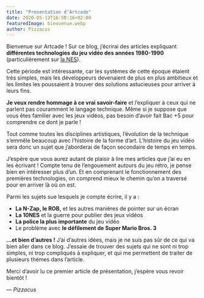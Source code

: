 ```yaml
---
title: "Presentation d’Artcade"
date: 2020-05-12T16:58:16+02:00
featuredImage: bienvenue.webp
author: Pizzacus
---
```


Bienvenue sur Artcade&nbsp;! Sur ce blog, j’écrirai des articles expliquant **différentes technologies du jeu vidéo des années 1980-1990** (particulièrement sur [la NES](https://fr.wikipedia.org/wiki/Nintendo_Entertainment_System)).

Cette période est intéressante, car les systèmes de cette époque étaient très simples, mais les développeurs devenaient de plus en plus ambitieux et les limites les poussaient à trouver des solutions astucieuses pour arriver à leurs fins.

<!--more-->

**Je veux rendre hommage à ce vrai savoir-faire** et l’expliquer à ceux qui ne parlent pas couramment le langage technique. Même si je suppose que vous êtes familier avec les jeux vidéos, pas besoin d’avoir fait Bac +5 pour comprendre ce dont je parle&nbsp;!

Tout comme toutes les disciplines artistiques, l’évolution de la technique s’emmêle beaucoup avec l’histoire de la forme d’art. L’histoire du jeu vidéo sera donc un sujet que j’aborderai de façon secondaire de temps en temps.

J’espère que vous aurez autant de plaisir à lire mes articles que j’ai eu en les écrivant&nbsp;! Compte tenu de l’engouement autours du jeu rétro, je pense bien en intéresser plus d’un. Et en comprenant le fonctionnement des premières technologies, on comprend mieux le chemin qu’on a traversé pour en arriver là où on est.

Parmi les sujets sue lesquels je compte écrire, il y a&nbsp;:

* **La N-Zap, le ROB,** et les autres manières de pointer sur un écran
* **La 10NES** et la guerre pour publier des jeux vidéos
* **La police la plus importante** du jeu vidéo
* Le problème avec **le défilement de Super Mario Bros. 3**

**&#8230;et bien d’autres !** J’ai d’autres idées, mais je ne suis pas sûr de ce qui va bien aller dans ce blog. J’essaie de trouver des sujets qui ne sont ni trop simples, ni trop compliqués à expliquer, et qui me permettent de traiter de plusieurs thèmes dans l’article.

Merci d’avoir lu ce premier article de présentation, j’espère vous revoir bientôt&nbsp;!

*&mdash; Pizzacus*